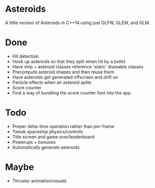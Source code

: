 Asteroids
=========

A little version of Asteroids in C++14 using just GLFW, GLEW, and GLM.

Done
====

* Hit detection
* Hook up asteroids so that they split when hit by a bullet
* Have ship + asteroid classes reference 'static' drawable classes
* Precompute asteroid shapes and then reuse them
* Have asteroids get generated offscreen and drift on
* Particle effects when an asteroid splits
* Score counter
* Find a way of bundling the score counter font into the app

Todo
====

* Proper delta-time operation rather than per-frame
* Tweak spaceship physics/controls
* Title screen and game over/leaderboard
* Powerups + bonuses
* Automatically generate asteroids

Maybe
=====

* Thruster animation/visuals
